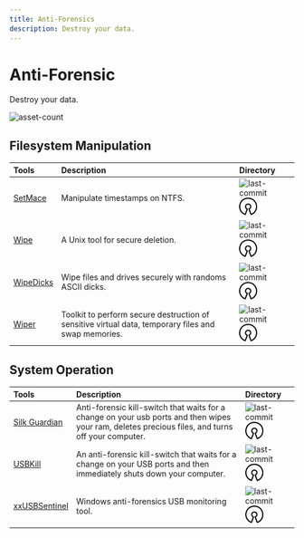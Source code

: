 ```yaml
---
title: Anti-Forensics
description: Destroy your data.
---
```


# Anti-Forensic

Destroy your data.

![asset-count](https://img.shields.io/badge/Tools%20%26%20Resources%20Available-7-A65F5F?style=for-the-badge)

## Filesystem Manipulation 

| Tools | Description | Directory |
| :--- | :--- | :--- |
| [SetMace](https://github.com/jschicht/SetMace) | Manipulate timestamps on NTFS. | ![last-commit](https://img.shields.io/github/last-commit/jschicht/SetMace?color=a65f5f&style=flat-square) ![opensource](../../assets/img/icons/open-source.png) |
| [Wipe](https://github.com/berke/wipe) | A Unix tool for secure deletion. | ![last-commit](https://img.shields.io/github/last-commit/berke/wipe?color=a65f5f&style=flat-square) ![opensource](../../assets/img/icons/open-source.png) |
| [WipeDicks](https://github.com/Drewsif/wipedicks) | Wipe files and drives securely with randoms ASCII dicks. | ![last-commit](https://img.shields.io/github/last-commit/Drewsif/wipedicks?color=a65f5f&style=flat-square) ![opensource](../../assets/img/icons/open-source.png) |
| [Wiper](https://github.com/r3nt0n/wiper) | Toolkit to perform secure destruction of sensitive virtual data, temporary files and swap memories. | ![last-commit](https://img.shields.io/github/last-commit/r3nt0n/wiper?color=a65f5f&style=flat-square) ![opensource](../../assets/img/icons/open-source.png) |


## System Operation

| Tools | Description | Directory |
| :--- | :--- | :--- |
| [Silk Guardian](https://github.com/NateBrune/silk-guardian) | Anti-forensic kill-switch that waits for a change on your usb ports and then wipes your ram, deletes precious files, and turns off your computer. | ![last-commit](https://img.shields.io/github/last-commit/NateBrune/silk-guardian?color=a65f5f&style=flat-square) ![opensource](../../assets/img/icons/open-source.png) |
| [USBKill](https://github.com/hephaest0s/usbkill) | An anti-forensic kill-switch that waits for a change on your USB ports and then immediately shuts down your computer. | ![last-commit](https://img.shields.io/github/last-commit/hephaest0s/usbkill?color=a65f5f&style=flat-square) ![opensource](../../assets/img/icons/open-source.png) |
| [xxUSBSentinel](https://github.com/thereisnotime/xxUSBSentinel) | Windows anti-forensics USB monitoring tool. | ![last-commit](https://img.shields.io/github/last-commit/thereisnotime/xxUSBSentinel?color=a65f5f&style=flat-square) ![opensource](../../assets/img/icons/open-source.png) |



